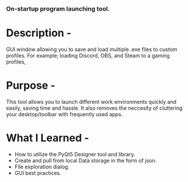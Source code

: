 ### On-startup program launching tool.

# Description -
GUI window allowing you to save and load multiple .exe files to custom profiles. For example; loading Discord, OBS, and Steam to a gaming profiles,

# Purpose -
This tool allows you to launch different work environments quickly and easily, saving time and hassle. It also removes the neccesity of cluttering your desktop/toolbar with frequently used apps.


# What I Learned -
- How to utilize the PyQt5 Designer tool and library.
- Create and pull from local Data storage in the form of json.
- File exploration dialog.
- GUI best practices.


